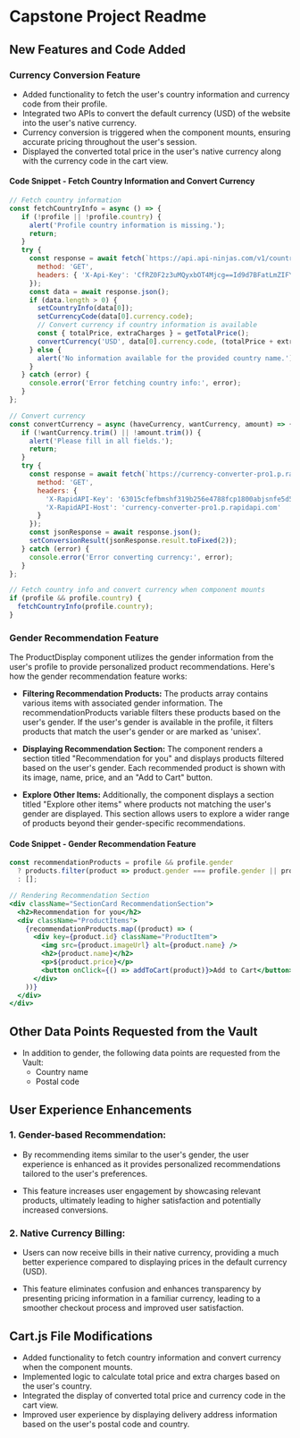 # Capstone Project Readme

## New Features and Code Added

### Currency Conversion Feature
- Added functionality to fetch the user's country information and currency code from their profile.
- Integrated two APIs to convert the default currency (USD) of the website into the user's native currency.
- Currency conversion is triggered when the component mounts, ensuring accurate pricing throughout the user's session.
- Displayed the converted total price in the user's native currency along with the currency code in the cart view.
#### Code Snippet - Fetch Country Information and Convert Currency

```jsx
// Fetch country information
const fetchCountryInfo = async () => {
   if (!profile || !profile.country) {
     alert('Profile country information is missing.');
     return;
   }
   try {
     const response = await fetch(`https://api.api-ninjas.com/v1/country?name=${profile.country}`, {
       method: 'GET',
       headers: { 'X-Api-Key': 'CfRZ0F2z3uMQyxbOT4Mjcg==Id9d7BFatLmZIFYI' },
     });
     const data = await response.json();
     if (data.length > 0) {
       setCountryInfo(data[0]);
       setCurrencyCode(data[0].currency.code);
       // Convert currency if country information is available
       const { totalPrice, extraCharges } = getTotalPrice();
       convertCurrency('USD', data[0].currency.code, (totalPrice + extraCharges).toString());
     } else {
       alert('No information available for the provided country name.');
     }
   } catch (error) {
     console.error('Error fetching country info:', error);
   }
};

// Convert currency
const convertCurrency = async (haveCurrency, wantCurrency, amount) => {
   if (!wantCurrency.trim() || !amount.trim()) {
     alert('Please fill in all fields.');
     return;
   }
   try {
     const response = await fetch(`https://currency-converter-pro1.p.rapidapi.com/convert?from=${haveCurrency}&to=${wantCurrency}&amount=${amount}`, {
       method: 'GET',
       headers: {
         'X-RapidAPI-Key': '63015cfefbmshf319b256e4788fcp1800abjsnfe5d52998580',
         'X-RapidAPI-Host': 'currency-converter-pro1.p.rapidapi.com'
       }
     });
     const jsonResponse = await response.json();
     setConversionResult(jsonResponse.result.toFixed(2));
   } catch (error) {
     console.error('Error converting currency:', error);
   }
};

// Fetch country info and convert currency when component mounts
if (profile && profile.country) {
  fetchCountryInfo(profile.country);
}
```

### Gender Recommendation Feature
The ProductDisplay component utilizes the gender information from the user's profile to provide personalized product recommendations. Here's how the gender recommendation feature works:

- **Filtering Recommendation Products:** The products array contains various items with associated gender information. The recommendationProducts variable filters these products based on the user's gender. If the user's gender is available in the profile, it filters products that match the user's gender or are marked as 'unisex'.

- **Displaying Recommendation Section:** The component renders a section titled "Recommendation for you" and displays products filtered based on the user's gender. Each recommended product is shown with its image, name, price, and an "Add to Cart" button.

- **Explore Other Items:** Additionally, the component displays a section titled "Explore other items" where products not matching the user's gender are displayed. This section allows users to explore a wider range of products beyond their gender-specific recommendations.
#### Code Snippet - Gender Recommendation Feature

```jsx
const recommendationProducts = profile && profile.gender
  ? products.filter(product => product.gender === profile.gender || product.gender === 'unisex')
  : [];

// Rendering Recommendation Section
<div className="SectionCard RecommendationSection">
  <h2>Recommendation for you</h2>
  <div className="ProductItems">
    {recommendationProducts.map((product) => (
      <div key={product.id} className="ProductItem">
        <img src={product.imageUrl} alt={product.name} />
        <h2>{product.name}</h2>
        <p>${product.price}</p>
        <button onClick={() => addToCart(product)}>Add to Cart</button>
      </div>
    ))}
  </div>
</div>
```
## Other Data Points Requested from the Vault
- In addition to gender, the following data points are requested from the Vault:
  - Country name
  - Postal code

## User Experience Enhancements

### 1. **Gender-based Recommendation:**

- By recommending items similar to the user's gender, the user experience is enhanced as it provides personalized recommendations tailored to the user's preferences.

- This feature increases user engagement by showcasing relevant products, ultimately leading to higher satisfaction and potentially increased conversions.

### 2. **Native Currency Billing:**

- Users can now receive bills in their native currency, providing a much better experience compared to displaying prices in the default currency (USD).

- This feature eliminates confusion and enhances transparency by presenting pricing information in a familiar currency, leading to a smoother checkout process and improved user satisfaction.


## Cart.js File Modifications
- Added functionality to fetch country information and convert currency when the component mounts.
- Implemented logic to calculate total price and extra charges based on the user's country.
- Integrated the display of converted total price and currency code in the cart view.
- Improved user experience by displaying delivery address information based on the user's postal code and country.

